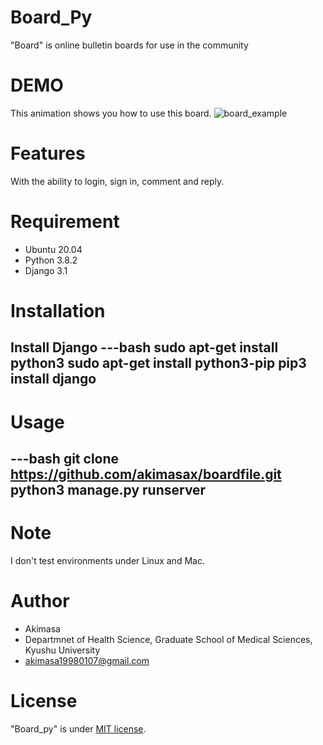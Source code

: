 # Board_Py
"Board" is online bulletin boards for use in the community
 
# DEMO

This animation shows you how to use this board.
![board_example](https://user-images.githubusercontent.com/70950140/93659645-81e23700-fa82-11ea-97ed-457736135cd9.gif)

# Features
With the ability to login, sign in, comment and reply. 

 
# Requirement
* Ubuntu 20.04
* Python 3.8.2
* Django 3.1
 
# Installation

Install Django 
---bash 
sudo apt-get install python3
sudo apt-get install python3-pip
pip3 install django
---
 
# Usage
 ---bash 
git clone https://github.com/akimasax/boardfile.git
python3 manage.py runserver
---

 
# Note
I don't test environments under Linux and Mac.

 
# Author

* Akimasa
* Departmnet of Health Science, Graduate School of Medical Sciences, Kyushu University
* akimasa19980107@gmail.com
 
# License
"Board_py" is under [MIT license](https://en.wikipedia.org/wiki/MIT_License).
 
